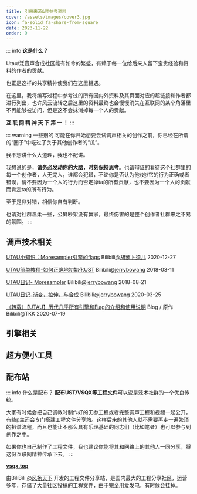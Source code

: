 ```yaml
---
title: 引用来源&可参考资料
cover: /assets/images/cover3.jpg
icon: fa-solid fa-share-from-square
date: 2023-11-22
order: 9
---
```

::: info
<span class="xingmu">**这是什么？**</span>

Utau/泛音声合成社区能有如今的繁盛，有赖于每一位给后来人留下宝贵经验和资料的作者的贡献。

也正是这样的共享精神使我们在这里相遇。

在这里，我将编写过程中参考过的所有国内外资料及其页面对应的超链接和作者都进行列出，也许风云流转之后这里的资料最终也会慢慢消失在互联网的某个角落里不再能够被访问，但是这不会抹消掉每一个人的贡献。

**互 联 网 精 神 天 下 第 一 ！**
:::

::: warning 一些别的
可能在你开始想要尝试调声相关的创作之前，你已经在所谓的“圈子”中吃过了关于其他创作者的“瓜”。

我不想讲什么大道理，我也不配讲。

我想说的是，**请务必发动你的大脑，时刻保持思考**。也请辩证的看待这个社群里的每一个创作者，人无完人，谁都会犯错，不论你是否认为他/她/它的行为正确或者错误，请不要因为一个人的行为而否定掉ta的所有贡献，也不要因为一个人的贡献而肯定ta的所有行为。

至于是非对错，相信你自有判断。

也请对社群温柔一些，公屏吵架没有赢家，最终伤害的是整个创作者社群来之不易的氛围。
:::

## 调声技术相关

[UTAU小知识：Moresampler引擎的flags](https://www.bilibili.com/read/cv9016998/) Bilibili[@胡萝卜须儿](https://space.bilibili.com/11192010) 2020-12-27

[UTAU简单教程-如何正确地初始化UST](https://www.bilibili.com/read/cv283919/) Bilibili[@jerrybowang](https://space.bilibili.com/8130109) 2018-03-11

[UTAU日记- Moresampler](https://www.bilibili.com/read/cv1007842/) Bilibili[@jerrybowang](https://space.bilibili.com/8130109) 2018-08-21

[UTAU日记-渐变，拉伸，与合成](https://www.bilibili.com/read/cv5278153/) Bilibili[@jerrybowang](https://space.bilibili.com/8130109) 2020-03-25

[（转载）【UTAU】历代几乎所有引擎和Flag的介绍和使用说明](https://blog.uselessbug.tk/2020/utau-flag-article-bak/) Blog / 原作Bilibili@TKK 2020-07-19

## 引擎相关

## 超方便小工具

## 配布站

::: info 什么是配布？
**配布UST/VSQX等工程文件**可以说是泛术社群的一个优良传统。

大家有时候会把自己调教时制作好的无参工程或者完整调声工程和视频一起公开，有些p主还会专门搭建工程文件分享站。这样后来的其他人就不需要再走一遍繁琐的扒谱流程，而且也能让不那么具有乐理基础的同志们（比如笔者）也可以参与到创作之中。

如果你也自己制作了工程文件，我也建议你能将其和网络上的其他人一同分享，将这份互联网精神传承下去。
:::

[**vsqx.top**](https://www.vsqx.top)

由BiliBili [@风扬天下](https://space.bilibili.com/1382850) 开发的工程文件分享站，是国内最大的工程分享社区，运营多年，存储了大量社区投稿的工程文件，由于完全用爱发电，有时候会挂掉。